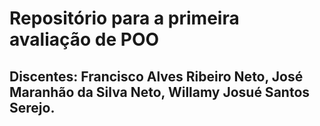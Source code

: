 # Repositório para a primeira avaliação de POO
## Discentes: Francisco Alves Ribeiro Neto, José Maranhão da Silva Neto, Willamy Josué Santos Serejo.
